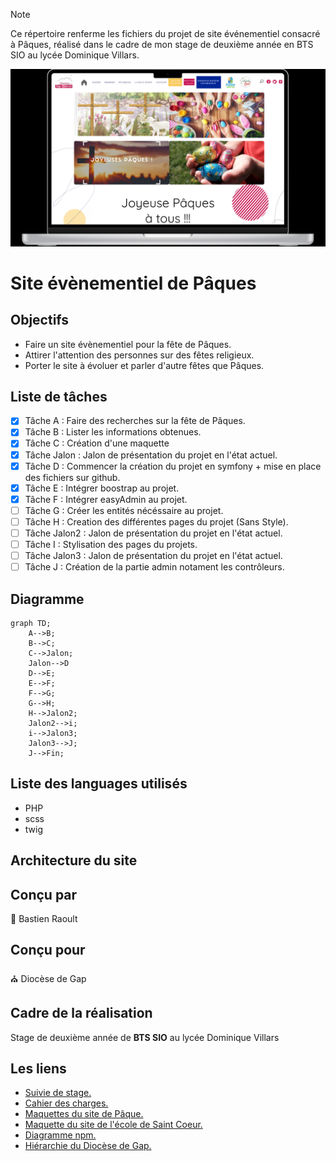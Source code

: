 > [!NOTE]
> Ce répertoire renferme les fichiers du projet de site événementiel consacré à Pâques, réalisé dans le cadre de mon stage de deuxième année en BTS SIO au lycée Dominique Villars.

![Visuel du site](./Visuel.png)
# Site évènementiel de Pâques 

 ## Objectifs
  - Faire un site évènementiel pour la fête de Pâques.
  - Attirer l'attention des personnes sur des fêtes religieux.
  - Porter le site à évoluer et parler d'autre fêtes que Pâques.

## Liste de tâches
- [X] Tâche A : Faire des recherches sur la fête de Pâques.
- [X] Tâche B : Lister les informations obtenues.
- [X] Tâche C : Création d'une maquette
- [X] Tâche Jalon : Jalon de présentation du projet en l'état actuel.
- [X] Tâche D : Commencer la création du projet en symfony + mise en place des fichiers sur github.
- [X] Tâche E : Intégrer boostrap au projet.
- [X] Tâche F : Intégrer easyAdmin au projet.
- [ ] Tâche G : Créer les entités nécéssaire au projet.
- [ ] Tâche H : Creation des différentes pages du projet (Sans Style).
- [ ] Tâche Jalon2 : Jalon de présentation du projet en l'état actuel.
- [ ] Tâche I : Stylisation des pages du projets.
- [ ] Tâche Jalon3 : Jalon de présentation du projet en l'état actuel.
- [ ] Tâche J : Création de la partie admin notament les contrôleurs.

## Diagramme

```mermaid
graph TD;
    A-->B;
    B-->C;
    C-->Jalon;
    Jalon-->D
    D-->E;
    E-->F;
    F-->G;
    G-->H;
    H-->Jalon2;
    Jalon2-->i;
    i-->Jalon3;
    Jalon3-->J;
    J-->Fin;
```

## Liste des languages utilisés
- PHP
- scss
- twig

## Architecture du site

## Conçu par
:wave: Bastien Raoult

## Conçu pour
:church: Diocèse de Gap

## Cadre de la réalisation
Stage de deuxième année de <b>BTS SIO</b> au lycée Dominique Villars

## Les liens
- [Suivie de stage.](https://docs.google.com/document/d/19riinlN57bzkztlI_Pb8UdQf1YqKHO0ervbC9oBJK6Q/edit#heading=h.mbjsiz6n6jlo)
- [Cahier des charges.](https://docs.google.com/document/d/1P0kyywvMcfMYqyHCLGkM-YLVYJBDp6XoYpLlRj58eXc/edit)
- [Maquettes du site de Pâque.](https://www.figma.com/file/djjyoE4gJxyb7ZBRsuklYQ/Dioc%C3%A8se-Gap?type=design&node-id=0-1&mode=design&t=xzWRQ3dhKk9a0I7z-0)
- [Maquette du site de l'école de Saint Coeur.](https://www.figma.com/file/Z88W21siLG6TkDl0R2A7S5/Ecole-Saint-Coeur?type=design&node-id=0-1&mode=design&t=YSzzvPmzmqze3jq8-0)
- [Diagramme npm.](https://app.diagrams.net/#G1FJQcjcVBjJwD1fVKMcPn8zz_wdhhxCQq)
- [Hiérarchie du Diocèse de Gap.](https://miro.com/app/board/uXjVN8CY260=/)
